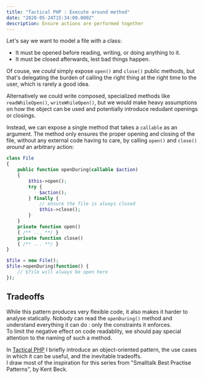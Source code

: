 ```yaml
---
title: "Tactical PHP : Execute around method"
date: "2020-05-24T15:34:00.000Z"
description: Ensure actions are performed together
---
```


Let's say we want to model a file with a class:
* It must be opened before reading, writing, or doing anything to it.  
* It must be closed afterwards, lest bad things happen.

Of couse, we *could* simply expose `open()` and `close()` public methods, but that's delegating the burden of calling the right thing at the right time to the user, which is rarely a good idea.

Alternatively we could write composed, specialized methods like `readWhileOpen()`, `writeWhileOpen()`, but we would make heavy assumptions on how the object can be used and potentially introduce redudant openings or closings.

Instead, we can expose a single method that takes a `callable` as an argument. The method only ensures the proper opening and closing of the file, without any external code having to care, by calling `open()` and `close()` *around* an arbitrary action:

```php
class File
{
    public function openDuring(callable $action)
    {
        $this->open();
        try {
            $action();
        } finally {
            // ensure the file is always closed 
            $this->close();
        }
    }
    private function open()
    { /** ... **/ }
    private function close()
    { /** ... **/ }
}

$file = new File();
$file->openDuring(function() {
    // $file will always be open here
});
```

## Tradeoffs

While this pattern produces very flexible code, it also makes it harder to analyse statically. Nobody can read the `openDuring()` method and understand everything it can do : only the constraints it enforces.  
To limit the negative effect on code readablity, we should pay special attention to the naming of such a method.  

<aside class="my-comment">
<p>
In <a href="/tactical-php/">Tactical PHP</a> I briefly introduce an object-oriented pattern, the use cases in which it can be useful, and the inevitable tradeoffs.<br />
I draw most of the inspiration for this series from "Smalltalk Best Practise Patterns", by Kent Beck.
</p>
</aside>